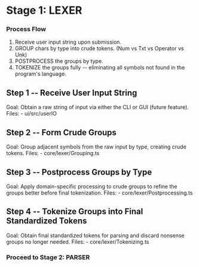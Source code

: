 # Stage 1: LEXER

### Process Flow

1. Receive user input string upon submission.
2. GROUP chars by type into crude tokens. (Num vs Txt vs Operator vs Unk)
3. POSTPROCESS the groups by type.
4. TOKENIZE the groups fully -- eliminating all symbols not found in the program's language.

## Step 1 -- Receive User Input String

Goal: Obtain a raw string of input via either the CLI or GUI (future feature).
Files: - ui/src/userIO

## Step 2 -- Form Crude Groups

Goal: Group adjacent symbols from the raw input by type, creating crude tokens.
Files: - core/lexer/Grouping.ts

## Step 3 -- Postprocess Groups by Type

Goal: Apply domain-specific processing to crude groups to refine the groups better before final tokenization.
Files: - core/lexer/Postprocessing.ts

## Step 4 -- Tokenize Groups into Final Standardized Tokens

Goal: Obtain final standardized tokens for parsing and discard nonsense groups no longer needed.
Files: - core/lexer/Tokenizing.ts

### Proceed to Stage 2: PARSER
